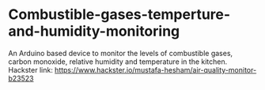 # Combustible-gases-temperture-and-humidity-monitoring
An Arduino based device to monitor the levels of combustible gases, carbon monoxide, relative humidity and temperature in the kitchen.
Hackster link: https://www.hackster.io/mustafa-hesham/air-quality-monitor-b23523

